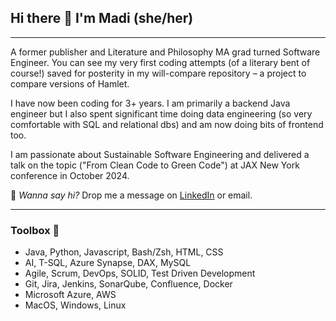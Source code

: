 ## Hi there 👋 I'm Madi (she/her)
---
A former publisher and Literature and Philosophy MA grad turned Software Engineer. You can see my very first coding attempts (of a literary bent of course!) saved for posterity in my will-compare repository – a project to compare versions of Hamlet.

I have now been coding for 3+ years. I am primarily a backend Java engineer but I also spent significant time doing data engineering (so very comfortable with SQL and relational dbs) and am now doing bits of frontend too.

I am passionate about Sustainable Software Engineering and delivered a talk on the topic ("From Clean Code to Green Code") at JAX New York conference in October 2024. 

<!--- 💻
For a good example of my Java and Spring Boot skills check out my end of bootcamp project a [library API](https://github.com/rosemadr/DFESW7_Final_Project).
 * practicing my Java skills (see pinned repos for current work!)
* building my Linux and command line knowledge using the [overthewire games](https://overthewire.org/wargames/)<br>
📚 <i>Currently studying:</i> Java, SOLID principles, JDBC and Spring Boot at QA Academy's DFE Software Development bootcamp.<br> --->
💬 <i>Wanna say hi?</i> Drop me a message on [LinkedIn](https://www.linkedin.com/in/mrsimcock-brown/) or email.

---

### Toolbox 🧰
<ul><li> Java, Python, Javascript, Bash/Zsh, HTML, CSS </li>
<li> AI, T-SQL, Azure Synapse, DAX, MySQL </li>
<li> Agile, Scrum, DevOps, SOLID, Test Driven Development </li>
<li> Git, Jira, Jenkins, SonarQube, Confluence, Docker </li>
<li> Microsoft Azure, AWS </li>
<li> MacOS, Windows, Linux </li>
</ul>
